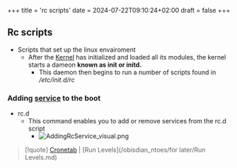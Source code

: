 +++
title = 'rc scripts'
date = 2024-07-22T09:10:24+02:00
draft = false
+++

## Rc scripts 
- Scripts that set up the linux envairoment 
	- After the [Kernel](/obisdian_ntoes/notes_obsidian/Linux/Kernel/Kernel.md) has initialized and loaded all its modules, the kernel starts a dameon  **known as init or initd.** 
		- This daemon then begins to run a number of scripts found in */etc/init.d/rc*
### Adding [service](/obisdian_ntoes/notes_obsidian/Linux/service.md) to the boot 
- rc.d 
	- This command enables you to add or remove services from the rc.d script
		- ![AddingRcService_visual.png](/Notes/AddingRcService_visual.png)

>[!quote] [Cronetab](/obisdian_ntoes/scriptss/Cronetab.md) | [Run Levels](/obisdian_ntoes/for later/Run Levels.md)
